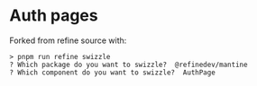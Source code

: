# Auth pages

Forked from refine source with:

```
> pnpm run refine swizzle
? Which package do you want to swizzle?  @refinedev/mantine
? Which component do you want to swizzle?  AuthPage
```